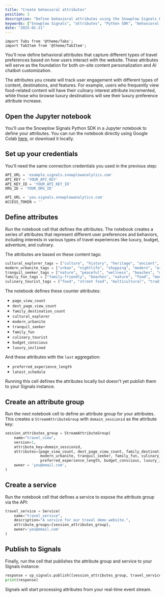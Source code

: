 ```yaml
---
title: "Create behavioral attributes"
position: 3
description: "Define behavioral attributes using the Snowplow Signals Python SDK to capture user preferences from website interactions."
keywords: ["Snowplow Signals", "attributes", "Python SDK", "behavioral data", "user preferences"]
date: "2025-01-21"
---
```


```mdx-code-block
import Tabs from '@theme/Tabs';
import TabItem from '@theme/TabItem';
```

You'll now define behavioral attributes that capture different types of travel preferences based on how users interact with the website. These attributes will serve as the foundation for both on-site content personalization and AI chatbot customization.

The attributes you create will track user engagement with different types of content, destinations, and features. For example, users who frequently view food-related content will have their culinary interest attribute incremented, while those who browse luxury destinations will see their luxury preference attribute increase.

## Open the Jupyter notebook

You'll use the Snowplow Signals Python SDK in a Jupyter notebook to define your attributes. You can run the notebook directly using Google Colab [here](https://colab.research.google.com/github/snowplow/documentation/blob/main/tutorials/signals-bdp/signals.ipynb), or download it locally.

## Set up your credentials

You'll need the same connection credentials you used in the previous step:

<Tabs groupId="cloud" queryString lazy>
  <TabItem value="cdi" label="BDP" default>

```python
API_URL = 'example.signals.snowplowanalytics.com'
API_KEY = 'YOUR_API_KEY'
API_KEY_ID = 'YOUR_API_KEY_ID'
ORG_ID = 'YOUR_ORG_ID'
```

  </TabItem>
  <TabItem value="sandbox" label="Sandbox">

```python
API_URL = 'you.signals.snowplowanalytics.com'
ACCESS_TOKEN = ''
```

  </TabItem>
</Tabs>

## Define attributes

Run the notebook cell that defines the attributes. The notebook creates a series of attributes that represent different user preferences and behaviors, including interests in various types of travel experiences like luxury, budget, adventure, and culinary.

The attributes are based on these content tags:

```python
cultural_explorer_tags = ["culture", "history", "heritage", "ancient", "temples", "art", "traditional"]
modern_urbanite_tags = ["urban", "nightlife", "shopping", "modern", "architecture"]
tranquil_seeker_tags = ["nature", "peaceful", "wellness", "beaches", "mountains", "river", "wellness"]
family_fun_tags = ["family-friendly", "beaches", "nature", "food", "mountains", "culture"]
culinary_tourist_tags = ["food", "street food", "multicultural", "traditional", "urban", "shopping"]
```

The notebook defines these counter attributes:

* `page_view_count`
* `dest_page_view_count`
* `family_destination_count`
* `cultural_explorer`
* `modern_urbanite`
* `tranquil_seeker`
* `family_fun`
* `culinary_tourist`
* `budget_conscious`
* `luxury_inclined`

And these attributes with the `last` aggregation:

* `preferred_experience_length`
* `latest_schedule`

Running this cell defines the attributes locally but doesn't yet publish them to your Signals instance.

## Create an attribute group

Run the next notebook cell to define an attribute group for your attributes. This creates a `StreamAttributeGroup` with `domain_sessionid` as the attribute key:

```python
session_attributes_group = StreamAttributeGroup(
    name="travel_view",
    version=1,
    attribute_key=domain_sessionid,
    attributes=[page_view_count, dest_page_view_count, family_destination_count, cultural_explorer,
                modern_urbanite, tranquil_seeker, family_fun, culinary_tourist,
                preferred_experience_length, budget_conscious, luxury_inclined, latest_schedule],
    owner = 'you@email.com',
)
```

## Create a service

Run the notebook cell that defines a service to expose the attribute group via the API:

```python
travel_service = Service(
    name="travel_service",
    description="A service for our travel demo website.",
    attribute_groups=[session_attributes_group],
    owner='you@email.com'
)
```

## Publish to Signals

Finally, run the cell that publishes the attribute group and service to your Signals instance:

```python
response = sp_signals.publish([session_attributes_group, travel_service])
print(response)
```

Signals will start processing attributes from your real-time event stream.

